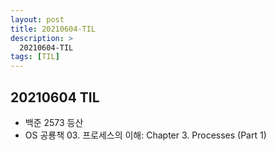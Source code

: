 ```yaml
---
layout: post
title: 20210604-TIL
description: >
  20210604-TIL
tags: [TIL]
---
```


## 20210604 TIL

- 백준 2573 등산
- OS 공룡책 03. 프로세스의 이해: Chapter 3. Processes (Part 1)
